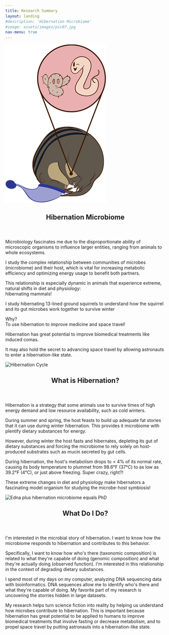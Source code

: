 ```yaml
---
title: Research Summary
layout: landing
#description: 'Hibernation Microbiome'
#image: assets/images/pic07.jpg
nav-menu: true
---
```


<!-- Main -->
<div id="main">

<!-- One -->
<section id="one" class="spotlights">
    <section>
        <img src="assets/images/Hib_Squirrel_Microbe.png" alt="Hibernation Microbiome" class="researchSummaryLeft1">
        <div class="content">
            <div class="inner">
                <header class="major">
                    <h2>Hibernation Microbiome</h2>
                </header>
		        <p>Microbiology fascinates me due to the disproportionate ability of microscopic organisms to influence larger entities, ranging from animals to whole ecosystems.</p>
                <p>I study the complex relationship between communities of microbes (microbiome) and their host, which is vital for increasing metabolic efficiency and optimizing energy usage to benefit both partners.</p>
                <p>This relationship is especially dynamic in animals that experience extreme, natural shifts in diet and physiology:<br>hibernating mammals!</p>
                <p>I study hibernating 13-lined ground squirrels to understand how the squirrel and its gut microbes work together to survive winter</p>
                <p>Why?<br>To use hibernation to improve medicine and space travel!</p>
                <p>Hibernation has great potential to improve biomedical treatments like induced comas.</p>
                <p>It may also hold the secret to advancing space travel by allowing astronauts to enter a hibernation-like state.</p>
	        </div>
        </div>
    </section>
    <section>
        <img src="{% link assets/images/Hib_Cycle_NoBG.png %}" alt="Hibernation Cycle" class = "researchSummaryRight1" />
        <div class="content">
            <div class="inner">
                <header class="major">
                    <h2>What is Hibernation?</h2>
                </header>
		        <p>Hibernation is a strategy that some animals use to survive times of high energy demand and low resource availability, such as cold winters.</p>
		        <p>During summer and spring, the host feasts to build up adequate fat stories that it can use during winter hibernation. This provides it microbiome with plentify dietary substances for energy.</p>
		        <p>However, during winter the host fasts and hibernates, depleting its gut of dietary substances and forcing the microbiome to rely solely on host-produced substrates such as mucin secreted by gut cells.</p>
		        <p>During hibernation, the host's metabolism drops to &lt; 4% of its normal rate, causing its body temperature to plummet from 98.6°F (37°C) to as low as 39.2°F (4°C), or just above freezing. Super crazy, right?!</p>
		        <p>These extreme changes in diet and physiology make hibernators a fascinating model organism for studying the microbe-host symbiosis!</p>
            </div>
        </div>
    </section>
    <section>
        <img src="{% link assets/images/Me_Squirrel_Microbe_Graduate_NoBG.png %}" alt="Edna plus hibernation microbiome equals PhD" class="researchSummaryLeft2">
        <div class="content">
            <div class="inner">
                <header class="major">
                    <h2>What Do I Do?</h2>
                </header>
                <p>I'm interested in the microbial story of hibernation. I want to know how the microbiome responds to hibernation and contributes to this behavior.</p>
		        <p>Specifically, I want to know how who's there (taxonomic composition) is related to what they're capable of doing (genomic composition) and what they're actually doing (observed function). I'm interested in this relationship in the context of degrading dietary substances.</p>
		        <p>I spend most of my days on my computer, analyzing DNA sequencing data with bioinformatics. DNA sequences allow me to identify who's there and what they're capable of doing. My favorite part of my research is uncovering the storries hidden in large datasets.</p>
		        <p>My research helps turn science fiction into reality by helping us understand how microbes contribute to hibernation. This is important because hibernation has great potential to be applied to humans to improve biomedical treatments that involve fasting or decrease metabolism, and to propel space travel by putting astronauts into a hibernation-like state.</p>
            </div>
        </div>
    </section>